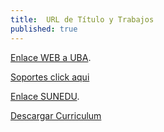 ```yaml
---
title:  URL de Título y Trabajos
published: true
---
```


[Enlace WEB a UBA](http://bit.ly/2lJMsgO).

[Soportes click aqui](https://drive.google.com/file/d/1G7r8jDtqjd9OMvW2XfeSsH4WtwJa6WLS/view?usp=drive_link)

[Enlace SUNEDU](https://enlinea.sunedu.gob.pe/).

[Descargar Curriculum](https://drive.google.com/file/d/1PxsFPw145sSHxF6jnr7OyFMz6wFt2DPs/view?usp=drive_link)
